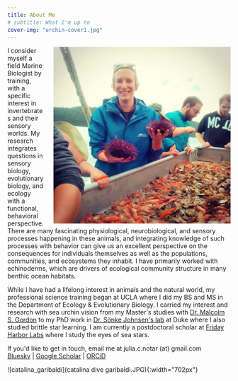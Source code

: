 ```yaml
---
title: About Me
# subtitle: What I'm up to
cover-img: "urchin-cover1.jpg"
---
```


<img style="float: right; padding-left: 20px;" width="400" src="/FHL_boat.jpg">

I consider myself a field Marine Biologist by training, with a specific interest in invertebrates and their sensory worlds. My research integrates questions in sensory biology, evolutionary biology, and ecology with a functional, behavioral perspective. There are many fascinating physiological, neurobiological, and sensory processes happening in these animals, and integrating knowledge of such processes with behavior can give us an excellent perspective on the consequences for individuals themselves as well as the populations, communities, and ecosystems they inhabit. I have primarily worked with echinoderms, which are drivers of ecological community structure in many benthic ocean habitats.

While I have had a lifelong interest in animals and the natural world, my professional science training began at UCLA where I did my BS and MS in the Department of Ecology & Evolutionary Biology. I carried my interest and research with sea urchin vision from my Master's studies with [Dr. Malcolm S. Gordon](https://www.eeb.ucla.edu/indivfaculty/?faculty=Gordon) to my PhD work in [Dr. Sönke Johnsen's lab](https://opticsoflife.org) at Duke where I also studied brittle star learning. I am currently a postdoctoral scholar at [Friday Harbor Labs](https://fhl.uw.edu) where I study the eyes of sea stars.

If you'd like to get in touch, email me at julia.c.notar (at) gmail.com <br>
[Bluesky](https://bsky.app/profile/jnotar.bsky.social) | [Google Scholar](https://scholar.google.com/citations?user=eQlRnmEAAAAJ&hl=en&oi=ao) | [ORCiD](https://orcid.org/0000-0002-5353-2102)

![catalina_garibaldi](catalina dive garibaldi.JPG){:width="702px"}
